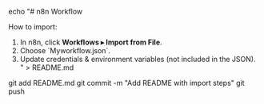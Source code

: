 echo "# n8n Workflow

How to import:
1) In n8n, click **Workflows ▸ Import from File**.
2) Choose \`Myworkflow.json\`.
3) Update credentials & environment variables (not included in the JSON).
" > README.md

git add README.md
git commit -m "Add README with import steps"
git push
